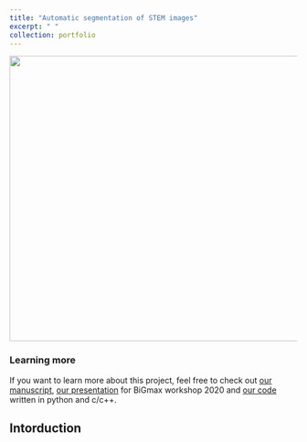 ```yaml
---
title: "Automatic segmentation of STEM images"
excerpt: " "
collection: portfolio
---
```


<p align="center">
<img src="https://giphy.com/gifs/cnX46yrVsp0MRc1kaX" width="5000" height="500" >
</p>

### Learning more
If you want to learn more about this project, feel free to check out [our manuscript](https://github.com/NingWang1990/pySTEM/blob/master/paper/paper_segmentation.pdf?raw=true), [our presentation](https://github.com/NingWang1990/pySTEM/blob/master/slides/BiGmax2020.pdf?raw=true) for BiGmax workshop 2020 and [our code](https://github.com/NingWang1990/pySTEM) written in python and c/c++. 

## Intorduction

